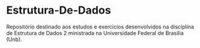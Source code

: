 # Estrutura-De-Dados

Repositório destinado aos estudos e exercicios desenvolvidos na disciplina de Estrutura de Dados 2 ministrada na Universidade Federal de Brasília (Unb).